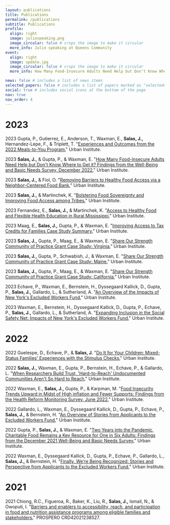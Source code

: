 ```yaml
---
layout: publications
title: Publications
permalink: /publications
subtitle: Publications
profile:
  align: right
  image: juliospeaking.png
  image_circular: false # crops the image to make it circular
  more_info: Julio speaking at Queens Community
event:
  align: right
  image: update.jpg
  image_circular: false # crops the image to make it circular
  more_info: How Many Food-Insecure Adults Need Help but Don’t Know Where to Get It? 

news: false # includes a list of news items
selected_papers: false # includes a list of papers marked as "selected={true}"
social: true # includes social icons at the bottom of the page
nav: true
nav_order: 4
---
```


# 2023

2023 Gupta, P., Gutierrez, E., Anderson, T., Waxman, E., **Salas, J.,** Hernandez-Lepe, F., & Triplett, T. "[Experiences and Outcomes from the 2022 Meals-to-You Program.](https://www.urban.org/research/publication/experiences-and-outcomes-2022-meals-to-you-program)" Urban Institute.

2023 **Salas, J.,** & Gupta, P., & Waxman, E. "[How Many Food-Insecure Adults Need Help but Don't Know Where to Get it? Findings from the Well-Being and Basic Needs Survey, December 2022.](https://www.urban.org/research/publication/how-many-food-insecure-adults-need-help-dont-know-where-get-it)" Urban Institute.

2023 **Salas, J.,** & Fiol, O. "[Removing Barriers to Healthy Food Access via a Neighbor-Centered Food Bank.](https://www.urban.org/research/publication/removing-barriers-healthy-food-access-neighbor-centered-food-bank)" Urban Institute.

2023 **Salas, J.,** & Martinchek, K. "[Bolstering Food Sovereignty and Improving Food Access among Tribes.](https://www.urban.org/research/publication/bolstering-food-sovereignty-and-improving-food-access-among-tribes)" Urban Institute.

2023 Fernandez, E., **Salas, J.,** & Martinchek, K. "[Access to Healthy Food and Flexible Health Education in Rural Mississippi.](https://www.urban.org/research/publication/access-healthy-food-and-flexible-health-education-rural-mississippi)" Urban Institute.

2023 Maag, E., **Salas, J.,** Gupta, P., & Waxman, E. "[Improving Access to Tax Credits for Families Case Study Summary.](https://www.urban.org/research/publication/share-our-strength-community-practice-grant-case-studies)" Urban Institute.

2023 **Salas, J.,** Gupta, P., Maag, E., & Waxman, E. "[Share Our Strength Community of Practice Grant Case Study: Virginia.](https://www.urban.org/sites/default/files/2023-04/Share-our-strength-virginia.pdf)" Urban Institute.

2023 **Salas, J.,** Gupta, P., Schwabish, J., & Waxman, E. "[Share Our Strength Community of Practice Grant Case Study: Maine.](https://www.urban.org/sites/default/files/2023-04/Share-our-strength-maine.pdf)" Urban Institute.

2023 **Salas, J.,** Gupta, P., Maag, E., & Waxman, E. "[Share Our Strength Community of Practice Grant Case Study: California.](https://www.urban.org/sites/default/files/2023-04/Share-our-strength-california.pdf)" Urban Institute.

2023 Echave, P., Waxman, E., Bernstein, H., Dyssegaard Kallick, D., Gupta, P., **Salas, J.,** Gallardo, L., & Sutherland, A. "[An Overview of the Impacts of New York's Excluded Workers Fund.](https://www.urban.org/research/publication/overview-impacts-new-yorks-excluded-workers-fund)" Urban Institute.

2023 Waxman, E., Bernstein, H., Dyssegaard Kallick, D., Gupta, P., Echave, P., **Salas, J.,** Gallardo, L., & Sutherland, A. "[Expanding Inclusion in the Social Safety Net: Impacts of New York's Excluded Workers Fund.](https://www.urban.org/research/publication/expanding-inclusion-social-safety-net-impacts-new-yorks-excluded-workers-fund)" Urban Institute.

# 2022

2022 Guelespe, D., Echave, P., & **Salas, J.** "[Do It for Your Children: Mixed-Status Families' Experiences with the Stimulus Checks.](https://www.urban.org/research/publication/do-it-for-your-children)" Urban Institute.

2022 **Salas, J.,** Waxman, E., Gupta, P., Bernstein, H., Echave, P., & Gallardo, L. "[When Researchers Build Trust, 'Hard-to-Reach' Undocumented Communities Aren't So Hard to Reach.](https://www.urban.org/urban-wire/when-researchers-build-trust-hard-reach-undocumented-communities-arent-so-hard-reach)" Urban Institute.

2022 Waxman, E., **Salas, J.,** Gupta, P., & Karpman, M. "[Food Insecurity Trends Upward in Midst of High inflation and Fewer Supports: Findings from the Health Reform Monitoring Survey, June 2022.](https://www.urban.org/research/publication/food-insecurity-trended-upward-midst-high-inflation)" Urban Institute.

2022 Gallardo, L., Waxman, E., Dyssegaard Kallick, D., Gupta, P., Echave, P., **Salas, J.,** & Bernstein, H. "[An Overview of Stories from Applicants to the Excluded Workers Fund.](https://www.urban.org/research/publication/overview-stories-applicants-excluded-workers-fund)" Urban Institute.

2022 Gupta, P., **Salas, J.,** & Waxman, E. "[Two Years into the Pandemic, Charitable Food Remains a Key Resource for One in Six Adults: Findings from the December 2021 Well-Being and Basic Needs Survey.](https://www.urban.org/research/publication/two-years-pandemic-charitable-food-remains-key-resource-one-six-adults)" Urban Institute.

2022 Waxman, E., Dyssegaard Kallick, D., Gupta, P., Echave, P., Gallardo, L., **Salas, J.,** & Bernstein, H. "[Finally, We're Being Recognized: Stories and Perspective from Applicants to the Excluded Workers Fund.](https://www.urban.org/research/publication/finally-were-being-recognized-stories-and-perspectives-applicants-excluded)" Urban Institute.

# 2021

2021 Chiong, R.C., Figueroa, R., Baker, K., Liu, R., **Salas, J.,** Ismail, N., & Owoputi, I. "[Barriers and enablers to accessibility, reach, and participation in food and nutrition assistance programs among eligible families and stakeholders.](https://www.crd.york.ac.uk/prospero/display_record.php?ID=CRD42021238527)" PROSPERO CRD42021238527.
